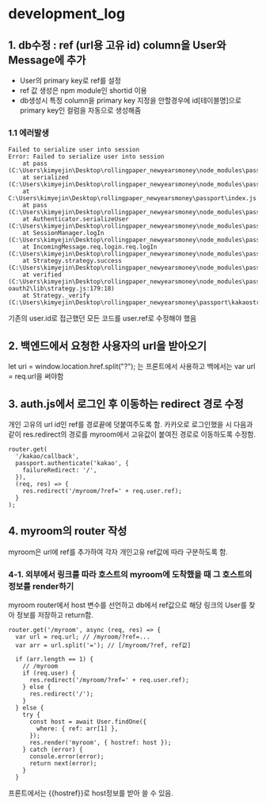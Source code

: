 # development_log
## 1. db수정 : ref (url용 고유 id) column을 User와 Message에 추가
* User의 primary key로 ref를 설정
* ref 값 생성은 npm module인 shortid 이용
* db생성시 특정 column을 primary key 지정을 안할경우에 id[테이블명]으로 primary key인 컬럼을 자동으로 생성해줌

### 1.1 에러발생
```
Failed to serialize user into session
Error: Failed to serialize user into session
    at pass (C:\Users\kimyejin\Desktop\rollingpaper_newyearsmoney\node_modules\passport\lib\authenticator.js:278:19)
    at serialized (C:\Users\kimyejin\Desktop\rollingpaper_newyearsmoney\node_modules\passport\lib\authenticator.js:283:7)
    at C:\Users\kimyejin\Desktop\rollingpaper_newyearsmoney\passport\index.js:7:5
    at pass (C:\Users\kimyejin\Desktop\rollingpaper_newyearsmoney\node_modules\passport\lib\authenticator.js:291:9)
    at Authenticator.serializeUser (C:\Users\kimyejin\Desktop\rollingpaper_newyearsmoney\node_modules\passport\lib\authenticator.js:296:5)
    at SessionManager.logIn (C:\Users\kimyejin\Desktop\rollingpaper_newyearsmoney\node_modules\passport\lib\sessionmanager.js:14:8)
    at IncomingMessage.req.login.req.logIn (C:\Users\kimyejin\Desktop\rollingpaper_newyearsmoney\node_modules\passport\lib\http\request.js:39:26)
    at Strategy.strategy.success (C:\Users\kimyejin\Desktop\rollingpaper_newyearsmoney\node_modules\passport\lib\middleware\authenticate.js:256:13)
    at verified (C:\Users\kimyejin\Desktop\rollingpaper_newyearsmoney\node_modules\passport-oauth2\lib\strategy.js:179:18)
    at Strategy._verify (C:\Users\kimyejin\Desktop\rollingpaper_newyearsmoney\passport\kakaostrategy.js:29:13)
```
기존의 user.id로 접근했던 모든 코드를 user.ref로 수정해야 했음

## 2. 백엔드에서 요청한 사용자의 url을 받아오기
 let uri = window.location.href.split("?"); 는 프론트에서 사용하고 백에서는 var url = req.url을 써야함
## 3. auth.js에서 로그인 후 이동하는 redirect 경로 수정
개인 고유의 url id인 ref를 경로끝에 덧붙여주도록 함.
카카오로 로그인했을 시 다음과 같이 res.redirect의 경로를 myroom에서 고유값이 붙여진 경로로 이동하도록 수정함.
```
router.get(
  '/kakao/callback',
  passport.authenticate('kakao', {
    failureRedirect: '/',
  }),
  (req, res) => {
    res.redirect('/myroom/?ref=' + req.user.ref);
  }
);

```
## 4. myroom의 router 작성
myroom은 url에 ref를 추가하여 각자 개인고유 ref값에 따라 구분하도록 함.
### 4-1. 외부에서 링크를 따라 호스트의 myroom에 도착했을 때 그 호스트의 정보를 render하기
myroom router에서 host 변수를 선언하고 db에서 ref값으로 해당 링크의 User를 찾아 정보를 저장하고 return함. 
```
router.get('/myroom', async (req, res) => {
  var url = req.url; // /myroom/?ref=...
  var arr = url.split('='); // [/myroom/?ref, ref값]

  if (arr.length == 1) {
    // /myroom
    if (req.user) {
      res.redirect('/myroom/?ref=' + req.user.ref);
    } else {
      res.redirect('/');
    }
  } else {
    try {
      const host = await User.findOne({
        where: { ref: arr[1] },
      });
      res.render('myroom', { hostref: host });
    } catch (error) {
      console.error(error);
      return next(error);
    }
  }
```
프론트에서는 {{hostref}}로 host정보를 받아 쓸 수 있음.
